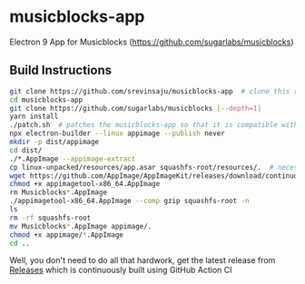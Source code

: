 # musicblocks-app
Electron 9 App for Musicblocks (https://github.com/sugarlabs/musicblocks)


## Build Instructions
```bash
git clone https://github.com/srevinsaju/musicblocks-app  # clone this repository
cd musicblocks-app
git clone https://github.com/sugarlabs/musicblocks [--depth=1]
yarn install
./patch.sh  # patches the musicblocks-app so that it is compatible with electron
npx electron-builder --linux appimage --publish never
mkdir -p dist/appimage
cd dist/
./*.AppImage --appimage-extract
cp linux-unpacked/resources/app.asar squashfs-root/resources/.  # necessary step, else the patched appimage won't load CSS
wget https://github.com/AppImage/AppImageKit/releases/download/continuous/appimagetool-x86_64.AppImage
chmod +x appimagetool-x86_64.AppImage
rm Musicblocks*.AppImage
./appimagetool-x86_64.AppImage --comp gzip squashfs-root -n
ls 
rm -rf squashfs-root
mv Musicblocks*.AppImage appimage/.
chmod +x appimage/*.AppImage
cd ..
```

Well, you don't need to do all that hardwork, get the latest release from [Releases](https://github.com/srevinsaju/musicblock-app/releases)
which is continuously built using GitHub Action CI
